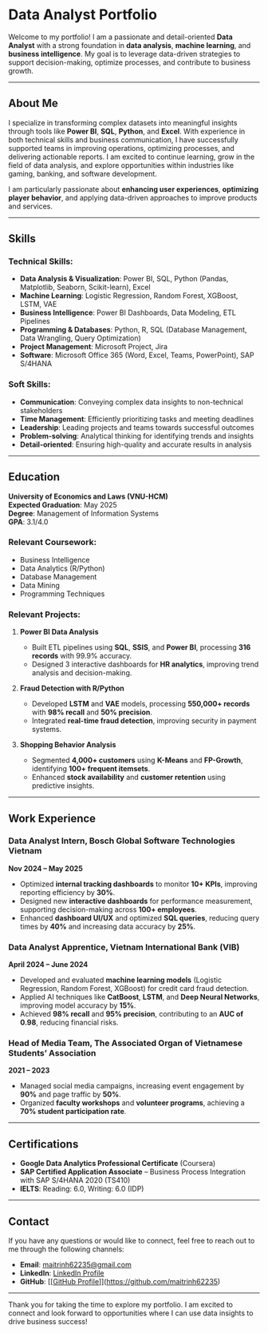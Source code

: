 # Data Analyst Portfolio

Welcome to my portfolio! I am a passionate and detail-oriented **Data Analyst** with a strong foundation in **data analysis**, **machine learning**, and **business intelligence**. My goal is to leverage data-driven strategies to support decision-making, optimize processes, and contribute to business growth. 

---

## About Me

I specialize in transforming complex datasets into meaningful insights through tools like **Power BI**, **SQL**, **Python**, and **Excel**. With experience in both technical skills and business communication, I have successfully supported teams in improving operations, optimizing processes, and delivering actionable reports. I am excited to continue learning, grow in the field of data analysis, and explore opportunities within industries like gaming, banking, and software development.

I am particularly passionate about **enhancing user experiences**, **optimizing player behavior**, and applying data-driven approaches to improve products and services.

---

## Skills

### **Technical Skills:**
- **Data Analysis & Visualization**: Power BI, SQL, Python (Pandas, Matplotlib, Seaborn, Scikit-learn), Excel
- **Machine Learning**: Logistic Regression, Random Forest, XGBoost, LSTM, VAE
- **Business Intelligence**: Power BI Dashboards, Data Modeling, ETL Pipelines
- **Programming & Databases**: Python, R, SQL (Database Management, Data Wrangling, Query Optimization)
- **Project Management**: Microsoft Project, Jira
- **Software**: Microsoft Office 365 (Word, Excel, Teams, PowerPoint), SAP S/4HANA

### **Soft Skills:**
- **Communication**: Conveying complex data insights to non-technical stakeholders
- **Time Management**: Efficiently prioritizing tasks and meeting deadlines
- **Leadership**: Leading projects and teams towards successful outcomes
- **Problem-solving**: Analytical thinking for identifying trends and insights
- **Detail-oriented**: Ensuring high-quality and accurate results in analysis

---

## Education

**University of Economics and Laws (VNU-HCM)**  
**Expected Graduation**: May 2025  
**Degree**: Management of Information Systems  
**GPA**: 3.1/4.0

### **Relevant Coursework:**
- Business Intelligence
- Data Analytics (R/Python)
- Database Management
- Data Mining
- Programming Techniques

### **Relevant Projects:**
1. **Power BI Data Analysis**
   - Built ETL pipelines using **SQL**, **SSIS**, and **Power BI**, processing **316 records** with 99.9% accuracy.
   - Designed 3 interactive dashboards for **HR analytics**, improving trend analysis and decision-making.

2. **Fraud Detection with R/Python**
   - Developed **LSTM** and **VAE** models, processing **550,000+ records** with **98% recall** and **50% precision**.
   - Integrated **real-time fraud detection**, improving security in payment systems.

3. **Shopping Behavior Analysis**
   - Segmented **4,000+ customers** using **K-Means** and **FP-Growth**, identifying **100+ frequent itemsets**.
   - Enhanced **stock availability** and **customer retention** using predictive insights.

---

## Work Experience

### **Data Analyst Intern**, Bosch Global Software Technologies Vietnam  
**Nov 2024 – May 2025**  
- Optimized **internal tracking dashboards** to monitor **10+ KPIs**, improving reporting efficiency by **30%**.
- Designed new **interactive dashboards** for performance measurement, supporting decision-making across **100+ employees**.
- Enhanced **dashboard UI/UX** and optimized **SQL queries**, reducing query times by **40%** and increasing data accuracy by **25%**.

### **Data Analyst Apprentice**, Vietnam International Bank (VIB)  
**April 2024 – June 2024**
- Developed and evaluated **machine learning models** (Logistic Regression, Random Forest, XGBoost) for credit card fraud detection.
- Applied AI techniques like **CatBoost**, **LSTM**, and **Deep Neural Networks**, improving model accuracy by **15%**.
- Achieved **98% recall** and **95% precision**, contributing to an **AUC of 0.98**, reducing financial risks.

### **Head of Media Team**, The Associated Organ of Vietnamese Students’ Association  
**2021 – 2023**
- Managed social media campaigns, increasing event engagement by **90%** and page traffic by **50%**.
- Organized **faculty workshops** and **volunteer programs**, achieving a **70% student participation rate**.


---

## Certifications
- **Google Data Analytics Professional Certificate** (Coursera)
- **SAP Certified Application Associate** – Business Process Integration with SAP S/4HANA 2020 (TS410)
- **IELTS**: Reading: 6.0, Writing: 6.0 (IDP)

---

## Contact

If you have any questions or would like to connect, feel free to reach out to me through the following channels:

- **Email**: [maitrinh62235@gmail.com](mailto:maitrinh62235@gmail.com)
- **LinkedIn**: [LinkedIn Profile](https://www.linkedin.com/in/nguyen-mai-trinh/)
- **GitHub**: [[[GitHub Profile]((https://github.com/maitrinh62235))]](https://github.com/maitrinh62235)

---

Thank you for taking the time to explore my portfolio. I am excited to connect and look forward to opportunities where I can use data insights to drive business success!
